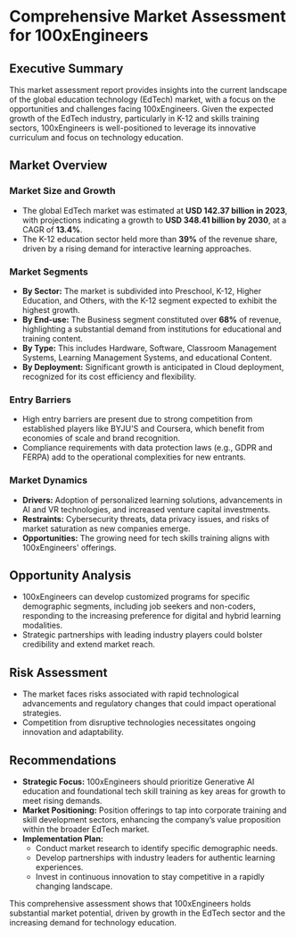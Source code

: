 # Comprehensive Market Assessment for 100xEngineers

## Executive Summary
This market assessment report provides insights into the current landscape of the global education technology (EdTech) market, with a focus on the opportunities and challenges facing 100xEngineers. Given the expected growth of the EdTech industry, particularly in K-12 and skills training sectors, 100xEngineers is well-positioned to leverage its innovative curriculum and focus on technology education.

## Market Overview
### Market Size and Growth
- The global EdTech market was estimated at **USD 142.37 billion in 2023**, with projections indicating a growth to **USD 348.41 billion by 2030**, at a CAGR of **13.4%**.
- The K-12 education sector held more than **39%** of the revenue share, driven by a rising demand for interactive learning approaches.

### Market Segments
- **By Sector:** The market is subdivided into Preschool, K-12, Higher Education, and Others, with the K-12 segment expected to exhibit the highest growth.
- **By End-use:** The Business segment constituted over **68%** of revenue, highlighting a substantial demand from institutions for educational and training content.
- **By Type:** This includes Hardware, Software, Classroom Management Systems, Learning Management Systems, and educational Content.
- **By Deployment:** Significant growth is anticipated in Cloud deployment, recognized for its cost efficiency and flexibility.

### Entry Barriers
- High entry barriers are present due to strong competition from established players like BYJU'S and Coursera, which benefit from economies of scale and brand recognition.
- Compliance requirements with data protection laws (e.g., GDPR and FERPA) add to the operational complexities for new entrants.

### Market Dynamics
- **Drivers:** Adoption of personalized learning solutions, advancements in AI and VR technologies, and increased venture capital investments.
- **Restraints:** Cybersecurity threats, data privacy issues, and risks of market saturation as new companies emerge.
- **Opportunities:** The growing need for tech skills training aligns with 100xEngineers' offerings.

## Opportunity Analysis
- 100xEngineers can develop customized programs for specific demographic segments, including job seekers and non-coders, responding to the increasing preference for digital and hybrid learning modalities.
- Strategic partnerships with leading industry players could bolster credibility and extend market reach.

## Risk Assessment
- The market faces risks associated with rapid technological advancements and regulatory changes that could impact operational strategies.
- Competition from disruptive technologies necessitates ongoing innovation and adaptability.

## Recommendations
- **Strategic Focus:** 100xEngineers should prioritize Generative AI education and foundational tech skill training as key areas for growth to meet rising demands.
- **Market Positioning:** Position offerings to tap into corporate training and skill development sectors, enhancing the company’s value proposition within the broader EdTech market.
- **Implementation Plan:** 
  - Conduct market research to identify specific demographic needs.
  - Develop partnerships with industry leaders for authentic learning experiences.
  - Invest in continuous innovation to stay competitive in a rapidly changing landscape.

This comprehensive assessment shows that 100xEngineers holds substantial market potential, driven by growth in the EdTech sector and the increasing demand for technology education.